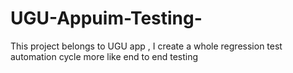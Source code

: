 # UGU-Appuim-Testing-
This project belongs to UGU app , I create a whole regression test automation cycle more like end to end testing 
